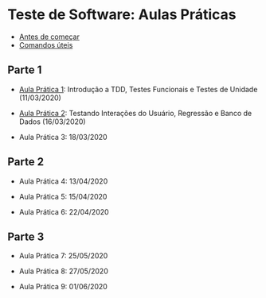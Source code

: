 # Teste de Software: Aulas Práticas

- [Antes de começar](antes-de-comecar.md)
- [Comandos úteis](comandos-uteis.md)

## Parte 1

- [Aula Prática 1](aula1.md): Introdução a TDD, Testes Funcionais e Testes de Unidade (11/03/2020)

- [Aula Prática 2](aula2.md): Testando Interações do Usuário, Regressão e Banco de Dados (16/03/2020)

- Aula Prática 3: 18/03/2020

## Parte 2

- Aula Prática 4: 13/04/2020

- Aula Prática 5: 15/04/2020

- Aula Prática 6: 22/04/2020

## Parte 3

- Aula Prática 7: 25/05/2020

- Aula Prática 8: 27/05/2020

- Aula Prática 9: 01/06/2020
